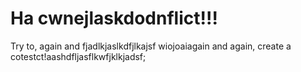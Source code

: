 # Ha cwnejlaskdodnflict!!!
Try to, again and fjadlkjaslkdfjlkajsf wiojoaiagain and again, create a cotestct!aashdfljasflkwfjklkjadsf;



